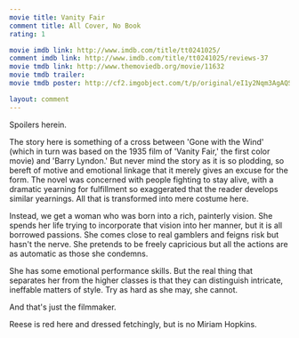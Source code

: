 ```yaml
---
movie title: Vanity Fair
comment title: All Cover, No Book
rating: 1

movie imdb link: http://www.imdb.com/title/tt0241025/
comment imdb link: http://www.imdb.com/title/tt0241025/reviews-37
movie tmdb link: http://www.themoviedb.org/movie/11632
movie tmdb trailer: 
movie tmdb poster: http://cf2.imgobject.com/t/p/original/eI1y2Nqm3AgAQSHWHMx4riS5jZy.jpg

layout: comment
---
```


Spoilers herein.

The story here is something of a cross between 'Gone with the Wind' (which in turn was based on the 1935 film of 'Vanity Fair,' the first color movie) and 'Barry Lyndon.' But never mind the story as it is so plodding, so bereft of motive and emotional linkage that it merely gives an excuse for the form. The novel was concerned with people fighting to stay alive, with a dramatic yearning for fulfillment so exaggerated that the reader develops similar yearnings. All that is transformed into mere costume here.

Instead, we get a woman who was born into a rich, painterly vision. She spends her life trying to incorporate that vision into her manner, but it is all borrowed passions. She comes close to real gamblers and feigns risk but hasn't the nerve. She pretends to be freely capricious but all the actions are as automatic as those she condemns.

She has some emotional performance skills. But the real thing that separates her from the higher classes is that they can distinguish intricate, ineffable matters of style. Try as hard as she may, she cannot.

And that's just the filmmaker.

Reese is red here and dressed fetchingly, but is no Miriam Hopkins.